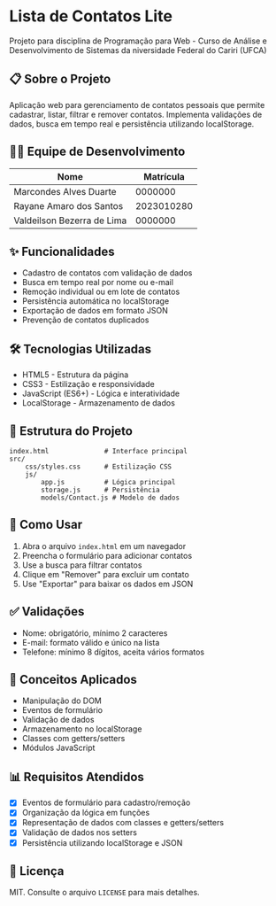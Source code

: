 # Lista de Contatos Lite

Projeto para disciplina de Programação para Web - Curso de Análise e Desenvolvimento de Sistemas da niversidade Federal do Cariri (UFCA)

## 📋 Sobre o Projeto
Aplicação web para gerenciamento de contatos pessoais que permite cadastrar, listar, filtrar e remover contatos. Implementa validações de dados, busca em tempo real e persistência utilizando localStorage.

## 👨‍💻 Equipe de Desenvolvimento

| Nome | Matrícula |
|------|-----------|
| Marcondes Alves Duarte | 0000000 |
| Rayane Amaro dos Santos | 2023010280 |
| Valdeilson Bezerra de Lima | 0000000 |

## ✨ Funcionalidades
- Cadastro de contatos com validação de dados
- Busca em tempo real por nome ou e-mail
- Remoção individual ou em lote de contatos
- Persistência automática no localStorage
- Exportação de dados em formato JSON
- Prevenção de contatos duplicados

## 🛠️ Tecnologias Utilizadas
- HTML5 - Estrutura da página
- CSS3 - Estilização e responsividade
- JavaScript (ES6+) - Lógica e interatividade
- LocalStorage - Armazenamento de dados


## 📂 Estrutura do Projeto
```
index.html              # Interface principal
src/
    css/styles.css      # Estilização CSS
    js/
        app.js          # Lógica principal
        storage.js      # Persistência
        models/Contact.js # Modelo de dados
```

## 🚀 Como Usar
1. Abra o arquivo `index.html` em um navegador
2. Preencha o formulário para adicionar contatos
3. Use a busca para filtrar contatos
4. Clique em "Remover" para excluir um contato
5. Use "Exportar" para baixar os dados em JSON

## ✅ Validações
- Nome: obrigatório, mínimo 2 caracteres
- E-mail: formato válido e único na lista
- Telefone: mínimo 8 dígitos, aceita vários formatos

## 🧠 Conceitos Aplicados
- Manipulação do DOM
- Eventos de formulário
- Validação de dados
- Armazenamento no localStorage
- Classes com getters/setters
- Módulos JavaScript

## 📊 Requisitos Atendidos
- [x] Eventos de formulário para cadastro/remoção
- [x] Organização da lógica em funções
- [x] Representação de dados com classes e getters/setters
- [x] Validação de dados nos setters
- [x] Persistência utilizando localStorage e JSON

## 📜 Licença
MIT. Consulte o arquivo `LICENSE` para mais detalhes.
